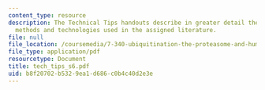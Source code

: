 ```yaml
---
content_type: resource
description: The Technical Tips handouts describe in greater detail the experimental
  methods and technologies used in the assigned literature.
file: null
file_location: /coursemedia/7-340-ubiquitination-the-proteasome-and-human-disease-fall-2004/b8f20702b5329ea1d686c0b4c40d2e3e_tech_tips_s6.pdf
file_type: application/pdf
resourcetype: Document
title: tech_tips_s6.pdf
uid: b8f20702-b532-9ea1-d686-c0b4c40d2e3e
---
```

